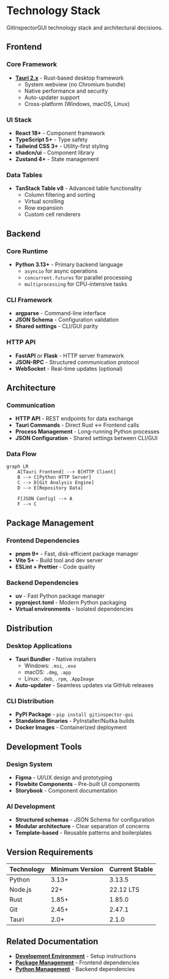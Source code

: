 # Technology Stack

GitInspectorGUI technology stack and architectural decisions.

## Frontend

### Core Framework

-   **[Tauri 2.x](https://tauri.app/)** - Rust-based desktop framework
    -   System webview (no Chromium bundle)
    -   Native performance and security
    -   Auto-updater support
    -   Cross-platform (Windows, macOS, Linux)

### UI Stack

-   **React 18+** - Component framework
-   **TypeScript 5+** - Type safety
-   **Tailwind CSS 3+** - Utility-first styling
-   **shadcn/ui** - Component library
-   **Zustand 4+** - State management

### Data Tables

-   **TanStack Table v8** - Advanced table functionality
    -   Column filtering and sorting
    -   Virtual scrolling
    -   Row expansion
    -   Custom cell renderers

## Backend

### Core Runtime

-   **Python 3.13+** - Primary backend language
    -   `asyncio` for async operations
    -   `concurrent.futures` for parallel processing
    -   `multiprocessing` for CPU-intensive tasks

### CLI Framework

-   **argparse** - Command-line interface
-   **JSON Schema** - Configuration validation
-   **Shared settings** - CLI/GUI parity

### HTTP API

-   **FastAPI** or **Flask** - HTTP server framework
-   **JSON-RPC** - Structured communication protocol
-   **WebSocket** - Real-time updates (optional)

## Architecture

### Communication

-   **HTTP API** - REST endpoints for data exchange
-   **Tauri Commands** - Direct Rust ↔ Frontend calls
-   **Process Management** - Long-running Python processes
-   **JSON Configuration** - Shared settings between CLI/GUI

### Data Flow

```mermaid
graph LR
    A[Tauri Frontend] --> B[HTTP Client]
    B --> C[Python HTTP Server]
    C --> D[Git Analysis Engine]
    D --> E[Repository Data]

    F[JSON Config] --> A
    F --> C
```

## Package Management

### Frontend Dependencies

-   **pnpm 9+** - Fast, disk-efficient package manager
-   **Vite 5+** - Build tool and dev server
-   **ESLint + Prettier** - Code quality

### Backend Dependencies

-   **uv** - Fast Python package manager
-   **pyproject.toml** - Modern Python packaging
-   **Virtual environments** - Isolated dependencies

## Distribution

### Desktop Applications

-   **Tauri Bundler** - Native installers
    -   Windows: `.msi`, `.exe`
    -   macOS: `.dmg`, `.app`
    -   Linux: `.deb`, `.rpm`, `.AppImage`
-   **Auto-updater** - Seamless updates via GitHub releases

### CLI Distribution

-   **PyPI Package** - `pip install gitinspector-gui`
-   **Standalone Binaries** - PyInstaller/Nuitka builds
-   **Docker Images** - Containerized deployment

## Development Tools

### Design System

-   **Figma** - UI/UX design and prototyping
-   **Flowbite Components** - Pre-built UI components
-   **Storybook** - Component documentation

### AI Development

-   **Structured schemas** - JSON Schema for configuration
-   **Modular architecture** - Clear separation of concerns
-   **Template-based** - Reusable patterns and boilerplates

## Version Requirements

| Technology | Minimum Version | Current Stable |
| ---------- | --------------- | -------------- |
| Python     | 3.13+           | 3.13.5         |
| Node.js    | 22+             | 22.12 LTS      |
| Rust       | 1.85+           | 1.85.0         |
| Git        | 2.45+           | 2.47.1         |
| Tauri      | 2.0+            | 2.1.0          |

## Related Documentation

-   **[Development Environment](../development/environment-setup.md)** - Setup instructions
-   **[Package Management](../development/package-management-pnpm.md)** - Frontend dependencies
-   **[Python Management](../development/python-management-uv.md)** - Backend dependencies
